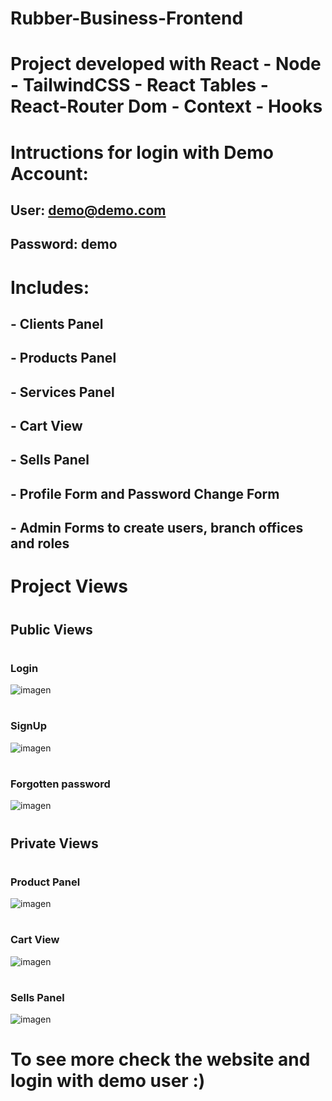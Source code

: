 # Rubber-Business-Frontend
# Project developed with React - Node - TailwindCSS - React Tables - React-Router Dom - Context - Hooks  

# Intructions for login with Demo Account:
## User: demo@demo.com
## Password: demo

# Includes:
## - Clients Panel
## - Products Panel
## - Services Panel
## - Cart View
## - Sells Panel
## - Profile Form and Password Change Form
## - Admin Forms to create users, branch offices and roles
#
# Project Views
#
## Public Views
#
### Login
![imagen](https://user-images.githubusercontent.com/64647301/178539523-ae72fbfc-bf16-49fa-aa17-986c50e8648a.png)
#
### SignUp
![imagen](https://user-images.githubusercontent.com/64647301/178539830-6d9f844f-7778-4384-8a4e-60ff2d9bf7f9.png)
#
### Forgotten password
![imagen](https://user-images.githubusercontent.com/64647301/178539973-50486756-ebc4-4485-82c2-bf217c2c7aa9.png)
#
## Private Views
#
### Product Panel
![imagen](https://user-images.githubusercontent.com/64647301/178540513-11a58e32-7e51-4add-bed3-cf2fb2daa4a5.png)
#
### Cart View
![imagen](https://user-images.githubusercontent.com/64647301/178541223-eec36b96-3849-4d25-80d5-10462fcebb28.png)
#
### Sells Panel
![imagen](https://user-images.githubusercontent.com/64647301/178541551-e8313934-a9f8-42c3-9a3e-0499c86e1c2a.png)
#
# To see more check the website and login with demo user :)


